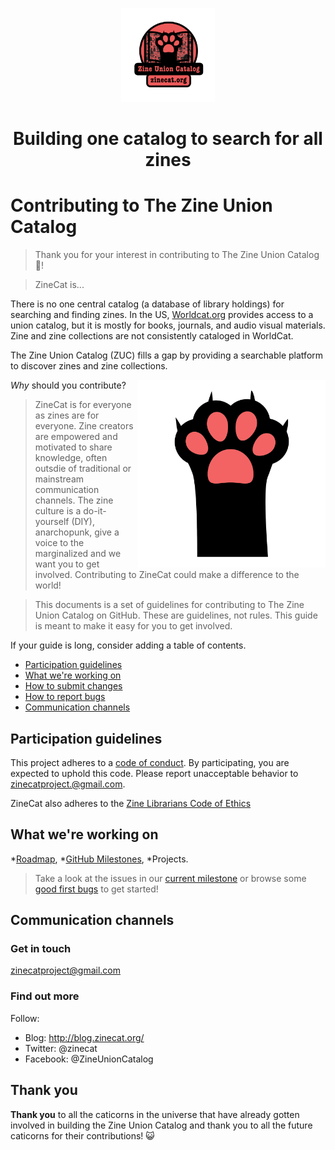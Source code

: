 <p align="center">
<img src="https://github.com/lsrkthelibrarian/zinecat.org/blob/master/zinecat_logo.png" width="150"/>
<h1 align="center">Building one catalog to search for all zines</h1>
</p>

# Contributing to The Zine Union Catalog

>Thank you for your interest in contributing to The Zine Union Catalog :tada:! 

>ZineCat is... 

There is no one central catalog (a database of library holdings) for searching and finding zines. In the US, [Worldcat.org](www.worldcat.org) provides access to a union catalog, but it is mostly for books, journals, and audio visual materials. Zine and zine collections are not consistently cataloged in WorldCat.

The Zine Union Catalog (ZUC) fills a gap by providing a searchable platform to discover zines and zine collections.

*Why* should you contribute?
<img align="right" width="300" height="300" src="https://github.com/lsrkthelibrarian/zinecat.org/blob/master/Paw_Fav_Icon.png">
>ZineCat is for everyone as zines are for everyone.  Zine creators are empowered and motivated to share knowledge, often outsdie of traditional or mainstream communication channels.  The zine culture is a do-it-yourself (DIY), anarchopunk, give a voice to the marginalized and we want you to get involved.  Contributing to ZineCat could make a difference to the world!   

>This documents is a set of guidelines for contributing to The Zine Union Catalog on GitHub. These are guidelines, not rules. This guide is meant to make it easy for you to get involved.

If your guide is long, consider adding a table of contents.

* [Participation guidelines](#participation-guidelines)
* [What we're working on](#what-were-working-on)
* [How to submit changes](#how-to-submit-changes)
* [How to report bugs](#how-to-report-bugs)
* [Communication channels](#communication-channels)

## Participation guidelines

This project adheres to a [code of conduct](CODE_OF_CONDUCT.md). By participating, you are expected to uphold this code. Please report unacceptable behavior to zinecatproject.@gmail.com.

ZineCat also adheres to the [Zine Librarians Code of Ethics](http://zinelibraries.info/code-of-ethics/)

## What we're working on

*[Roadmap](https://docs.google.com/document/d/1M8Ri4EnUeBeg2JdtllvVDaZB8HCBycg_DADQBp6TqF8/edit?usp=sharing), 
*[GitHub Milestones](https://github.com/lsrkthelibrarian/zinecat.org/issues?q=is%3Aissue+is%3Aopen+label%3Amozsprint), 
*Projects.

> Take a look at the issues in our [current milestone](https://github.com/lsrkthelibrarian/zinecat.org/issues?q=is%3Aissue+is%3Aopen+label%3Amozsprint) or browse some [good first bugs](https://github.com/lsrkthelibrarian/zinecat.org/issues?q=is%3Aissue+is%3Aopen+label%3A%22good+first+issue%22) to get started!

## Communication channels

### Get in touch
zinecatproject@gmail.com 

### Find out more
Follow:
- Blog: http://blog.zinecat.org/ 
- Twitter: @zinecat
- Facebook: @ZineUnionCatalog

## Thank you
**Thank you** to all the caticorns in the universe that have already gotten involved in building the Zine Union Catalog and thank you to all the future caticorns for their contributions! :smiley_cat:
